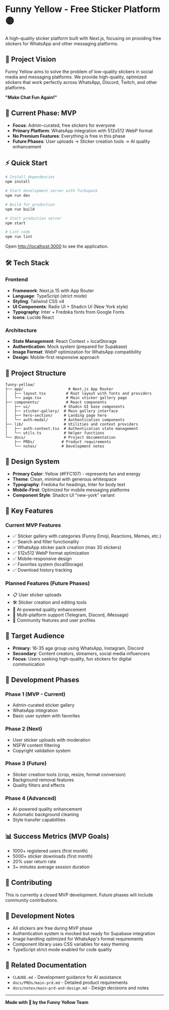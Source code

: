 # Funny Yellow - Free Sticker Platform 🟡

A high-quality sticker platform built with Next.js, focusing on providing free stickers for WhatsApp and other messaging platforms.

## 🎯 Project Vision

Funny Yellow aims to solve the problem of low-quality stickers in social media and messaging platforms. We provide high-quality, optimized stickers that work perfectly across WhatsApp, Discord, Twitch, and other platforms.

**"Make Chat Fun Again!"**

## 🚀 Current Phase: MVP

- **Focus**: Admin-curated, free stickers for everyone
- **Primary Platform**: WhatsApp integration with 512x512 WebP format
- **No Premium Features**: Everything is free in this phase
- **Future Phases**: User uploads → Sticker creation tools → AI quality enhancement

## ⚡ Quick Start

```bash
# Install dependencies
npm install

# Start development server with Turbopack
npm run dev

# Build for production
npm run build

# Start production server
npm start

# Lint code
npm run lint
```

Open [http://localhost:3000](http://localhost:3000) to see the application.

## 🛠 Tech Stack

### Frontend
- **Framework**: Next.js 15 with App Router
- **Language**: TypeScript (strict mode)
- **Styling**: Tailwind CSS v4
- **UI Components**: Radix UI + Shadcn UI (New York style)
- **Typography**: Inter + Fredoka fonts from Google Fonts
- **Icons**: Lucide React

### Architecture
- **State Management**: React Context + localStorage
- **Authentication**: Mock system (prepared for Supabase)
- **Image Format**: WebP optimization for WhatsApp compatibility
- **Design**: Mobile-first responsive approach

## 📁 Project Structure

```
funny-yellow/
├── app/                    # Next.js App Router
│   ├── layout.tsx         # Root layout with fonts and providers
│   └── page.tsx           # Main sticker gallery page
├── components/            # React components
│   ├── ui/               # Shadcn UI base components
│   ├── sticker-gallery/  # Main gallery interface
│   ├── hero-section/     # Landing page hero
│   └── auth-modal/       # Authentication components
├── lib/                  # Utilities and context providers
│   ├── auth-context.tsx  # Authentication state management
│   └── utils.ts          # Helper functions
└── docs/                 # Project documentation
    ├── PRDs/            # Product requirements
    └── notes/           # Development notes
```

## 🎨 Design System

- **Primary Color**: Yellow (#FFC107) - represents fun and energy
- **Theme**: Clean, minimal with generous whitespace
- **Typography**: Fredoka for headings, Inter for body text
- **Mobile-First**: Optimized for mobile messaging platforms
- **Component Style**: Shadcn UI "new-york" variant

## 🔧 Key Features

### Current MVP Features
- ✅ Sticker gallery with categories (Funny Emoji, Reactions, Memes, etc.)
- ✅ Search and filter functionality
- ✅ WhatsApp sticker pack creation (max 30 stickers)
- ✅ 512x512 WebP format optimization
- ✅ Mobile-responsive design
- ✅ Favorites system (localStorage)
- ✅ Download history tracking

### Planned Features (Future Phases)
- 📋 User sticker uploads
- 🛠 Sticker creation and editing tools
- 🤖 AI-powered quality enhancement
- 📱 Multi-platform support (Telegram, Discord, iMessage)
- 👥 Community features and user profiles

## 🎯 Target Audience

- **Primary**: 16-35 age group using WhatsApp, Instagram, Discord
- **Secondary**: Content creators, streamers, social media influencers
- **Focus**: Users seeking high-quality, fun stickers for digital communication

## 🚦 Development Phases

### Phase 1 (MVP - Current) 
- Admin-curated sticker gallery
- WhatsApp integration
- Basic user system with favorites

### Phase 2 (Next)
- User sticker uploads with moderation
- NSFW content filtering
- Copyright validation system

### Phase 3 (Future)
- Sticker creation tools (crop, resize, format conversion)
- Background removal features
- Quality filters and effects

### Phase 4 (Advanced)
- AI-powered quality enhancement
- Automatic background cleaning
- Style transfer capabilities

## 📊 Success Metrics (MVP Goals)

- 1000+ registered users (first month)
- 5000+ sticker downloads (first month)
- 20% user return rate
- 3+ minutes average session duration

## 🤝 Contributing

This is currently a closed MVP development. Future phases will include community contributions.

## 📝 Development Notes

- All stickers are free during MVP phase
- Authentication system is mocked but ready for Supabase integration
- Image handling optimized for WhatsApp's format requirements
- Component library uses CSS variables for easy theming
- TypeScript strict mode enabled for code quality

## 🔗 Related Documentation

- `CLAUDE.md` - Development guidance for AI assistance
- `docs/PRDs/main-prd.md` - Detailed product requirements
- `docs/notes/main-prd-and-design.md` - Design decisions and notes

---

**Made with 💛 by the Funny Yellow Team**
